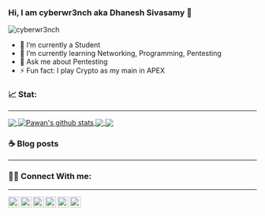### Hi, I am cyberwr3nch aka Dhanesh Sivasamy 👋

<p align="left"> <img src="https://komarev.com/ghpvc/?username=cyberwr3nch&label=Views&color=blue&style=plastic" alt="cyberwr3nch" /> </p>


- 🔭 I’m currently a Student
- 🌱 I’m currently learning Networking, Programming, Pentesting
- 💬 Ask me about Pentesting 
- ⚡ Fun fact: I play Crypto as my main in APEX

### 📈 Stat:
***

<a href="https://github.com/cyberwr3nch">
  <img align="center" src="https://github-readme-stats.vercel.app/api/top-langs/?username=cyberwr3nch&theme=light&hide_langs_below=1" />
</a>
<a href="https://github.com/cyberwr3nch">
 <img align="center" src="https://github-readme-stats.vercel.app/api?username=cyberwr3nch&show_icons=true&theme=light&line_height=27" alt="Pawan's github stats"/>
</a>
<a href="https://github.com/cyberwr3nch/infosecBasics">
  <img align="center" src="https://github-readme-stats.vercel.app/api/pin/?username=cyberwr3nch&repo=infosecBasics&theme=light" />

</a>
<a href="https://github.com/cyberwr3nch/hackthebox">
 <img align="center" src="https://github-readme-stats.vercel.app/api/pin/?username=cyberwr3nch&repo=hackthebox&theme=light" />
</a>

### ☕ Blog posts
***

<!-- BLOG-POST-LIST:START -->
<!-- BLOG-POST-LIST:END -->


### 👨‍🎓 Connect With me:
***

<a href="https://twitter.com/DhaneshSivasam">
  <img align="left" alt="Dhanesh Sivasamy's Twitter" width="22px" src="https://cdn.jsdelivr.net/npm/simple-icons@v3/icons/twitter.svg" />
</a>
<a href="https://linkedin.com/in/dhanesh-sivasamy-1a7144176/">
  <img align="left" alt="DSivasamy's Linkdein" width="22px" src="https://cdn.jsdelivr.net/npm/simple-icons@v3/icons/linkedin.svg" />
</a>
<a href="https://github.com/cyberwr3nch">
  <img align="left" alt="Cyberwr3nch's Github" width="22px" src="https://cdn.jsdelivr.net/npm/simple-icons@v3/icons/github.svg" />
</a>
<a href="https://t.me/cyberwr3nch">
  <img align="left" alt="cyberwr3nch's Telegram" width="22px" src="https://cdn.jsdelivr.net/npm/simple-icons@v3/icons/telegram.svg" />
</a>
<a href="https://instagram.com/damnedsec">
  <img align="left" alt="cyberwr3nch's Instagram" width="22px" src="https://cdn.jsdelivr.net/npm/simple-icons@v3/icons/instagram.svg" />
</a>
<a href="https://www.facebook.com/uchiha.dhanesh/">
  <img align="left" alt="DSivasamy's Facebook" width="22px" src="https://cdn.jsdelivr.net/npm/simple-icons@v3/icons/facebook.svg" />
</a>
<br>
<br>

